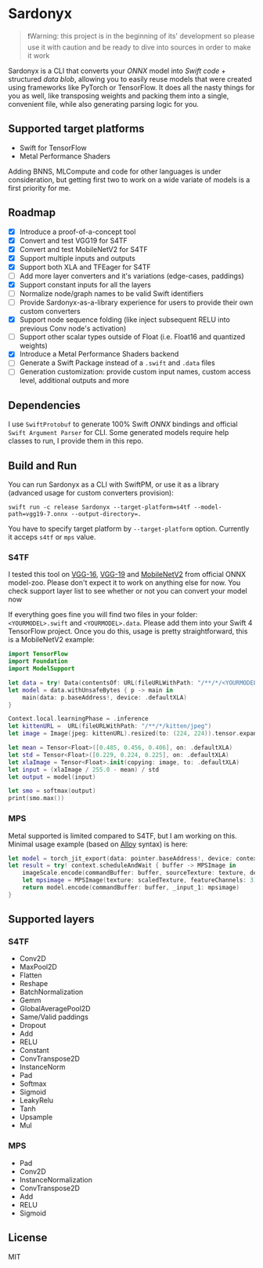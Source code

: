 #  Sardonyx 

> ❗️Warning: this project is in the beginning of its' development so please use it with caution and be ready to dive into sources in order to make it work

Sardonyx is a CLI that converts your *ONNX* model into *Swift code* + structured *data blob*, allowing you to easily reuse models that were created using frameworks like PyTorch or TensorFlow. It does all the nasty things for you as well, like transposing weights and packing them into a single, convenient file, while also generating parsing logic for you. 

## Supported target platforms
- Swift for TensorFlow
- Metal Performance Shaders 

Adding BNNS, MLCompute and code for other languages is under consideration, but getting first two to work on a wide variate of models is a first priority for me. 

## Roadmap 

- [x] Introduce a proof-of-a-concept tool
- [x] Convert and test VGG19 for S4TF
- [x] Convert and test MobileNetV2 for S4TF
- [x] Support multiple inputs and outputs
- [x] Support both XLA and TFEager for S4TF
- [ ] Add more layer converters and it's variations (edge-cases, paddings)
- [x] Support constant inputs for all the layers
- [ ] Normalize node/graph names to be valid Swift identifiers 
- [ ] Provide Sardonyx-as-a-library experience for users to provide their own custom converters
- [x] Support node sequence folding (like inject subsequent RELU into previous Conv node's activation)
- [ ] Support other scalar types outside of Float (i.e. Float16 and quantized weights)
- [x] Introduce a Metal Performance Shaders backend 
- [ ] Generate a Swift Package instead of a `.swift` and `.data` files
- [ ] Generation customization: provide custom input names, custom access level, additional outputs and more

## Dependencies

I use `SwiftProtobuf` to generate 100% Swift *ONNX* bindings and official `Swift Argument Parser` for CLI. Some generated models require help classes to run, I provide them in this repo. 

## Build and Run

You can run Sardonyx as a CLI with SwiftPM, or use it as a library (advanced usage for custom converters provision):

```
swift run -c release Sardonyx --target-platform=s4tf --model-path=vgg19-7.onnx --output-directory=.
```

You have to specify target platform by `--target-platform` option. Currently it acceps `s4tf` or `mps` value.

### S4TF

I tested this tool on [VGG-16](https://github.com/onnx/models/blob/master/vision/classification/vgg/model/vgg16-7.onnx), [VGG-19](https://github.com/onnx/models/blob/master/vision/classification/vgg/model/vgg19-7.onnx) and [MobileNetV2](https://github.com/onnx/models/blob/master/vision/classification/mobilenet/model/mobilenetv2-7.onnx) from official ONNX model-zoo. Please don't expect it to work on anything else for now. You check support layer list to see whether or not you can convert your model now

If everything goes fine you will find two files in your folder: `<YOURMODEL>.swift` and `<YOURMODEL>.data`. Please add them into your Swift 4 TensorFlow project. Once you do this, usage is pretty straightforward, this is a MobileNetV2 example:


```swift
import TensorFlow
import Foundation
import ModelSupport

let data = try! Data(contentsOf: URL(fileURLWithPath: "/**/*/<YOURMODEL>.data"))
let model = data.withUnsafeBytes { p -> main in
    main(data: p.baseAddress!, device: .defaultXLA)
}

Context.local.learningPhase = .inference
let kittenURL =  URL(fileURLWithPath: "/**/*/kitten/jpeg")
let image = Image(jpeg: kittenURL).resized(to: (224, 224)).tensor.expandingShape(at: 0)

let mean = Tensor<Float>([0.485, 0.456, 0.406], on: .defaultXLA)
let std = Tensor<Float>([0.229, 0.224, 0.225], on: .defaultXLA)
let xlaImage = Tensor<Float>.init(copying: image, to: .defaultXLA)
let input = (xlaImage / 255.0 - mean) / std
let output = model(input)

let smo = softmax(output)
print(smo.max())
```

### MPS

Metal supported is limited compared to S4TF, but I am working on this. Minimal usage example (based on [Alloy](https://github.com/s1ddok/Alloy) syntax) is here:

```swift
let model = torch_jit_export(data: pointer.baseAddress!, device: context.device)
let result = try! context.scheduleAndWait { buffer -> MPSImage in
    imageScale.encode(commandBuffer: buffer, sourceTexture: texture, destinationTexture: scaledTexture)
    let mpsimage = MPSImage(texture: scaledTexture, featureChannels: 3)
    return model.encode(commandBuffer: buffer, _input_1: mpsimage)
}
```

## Supported layers

### S4TF
- Conv2D
- MaxPool2D
- Flatten
- Reshape
- BatchNormalization
- Gemm
- GlobalAveragePool2D
- Same/Valid paddings
- Dropout
- Add
- RELU
- Constant
- ConvTranspose2D
- InstanceNorm
- Pad
- Softmax
- Sigmoid
- LeakyRelu
- Tanh
- Upsample
- Mul

### MPS
- Pad
- Conv2D
- InstanceNormalization
- ConvTranspose2D
- Add
- RELU
- Sigmoid

## License
MIT
